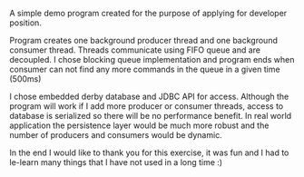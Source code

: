 
A simple demo program created for the purpose of applying for developer position.

Program creates one background producer thread and one background consumer thread.
Threads communicate using FIFO queue and are decoupled.
I chose blocking queue implementation and program ends when consumer can not find any more commands in the queue in a given time (500ms)

I chose embedded derby database and JDBC API for access.
Although the program will work if I add more producer or consumer threads, access to database is serialized so there will be no performance benefit.
In real world application the persistence layer would be much more robust and the number of producers and consumers would be dynamic.

In the end I would like to thank you for this exercise, it was fun and I had to le-learn many things that I have not used in a long time :)

